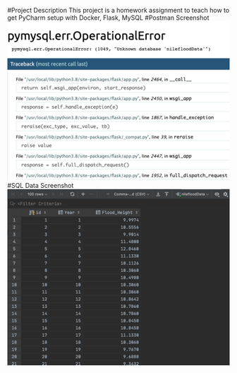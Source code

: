 #Project Description
This project is a homework assignment to teach how to get PyCharm setup with Docker, Flask, MySQL
#Postman Screenshot
![postman request output](screenshots/DataMessage.png)
#SQL Data Screenshot
![pycharm data query](screenshots/Query.png)
